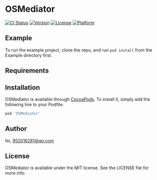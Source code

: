 # OSMediator

[![CI Status](https://img.shields.io/travis/fei/OSMediator.svg?style=flat)](https://travis-ci.org/fei/OSMediator)
[![Version](https://img.shields.io/cocoapods/v/OSMediator.svg?style=flat)](https://cocoapods.org/pods/OSMediator)
[![License](https://img.shields.io/cocoapods/l/OSMediator.svg?style=flat)](https://cocoapods.org/pods/OSMediator)
[![Platform](https://img.shields.io/cocoapods/p/OSMediator.svg?style=flat)](https://cocoapods.org/pods/OSMediator)

## Example

To run the example project, clone the repo, and run `pod install` from the Example directory first.

## Requirements

## Installation

OSMediator is available through [CocoaPods](https://cocoapods.org). To install
it, simply add the following line to your Podfile:

```ruby
pod 'OSMediator'
```

## Author

fei, 952016281@qq.com

## License

OSMediator is available under the MIT license. See the LICENSE file for more info.
